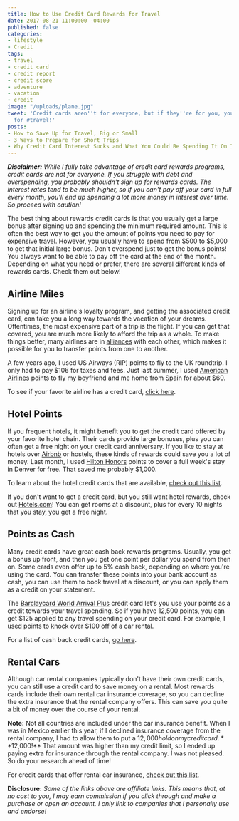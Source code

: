 ```yaml
---
title: How to Use Credit Card Rewards for Travel
date: 2017-08-21 11:00:00 -04:00
published: false
categories:
- lifestyle
- Credit
tags:
- travel
- credit card
- credit report
- credit score
- adventure
- vacation
- credit
image: "/uploads/plane.jpg"
tweet: 'Credit cards aren''t for everyone, but if they''re for you, you can use them
  for #travel!'
posts:
- How to Save Up for Travel, Big or Small
- 3 Ways to Prepare for Short Trips
- Why Credit Card Interest Sucks and What You Could Be Spending It On Instead
---
```


***Disclaimer:** While I fully take advantage of credit card rewards programs, credit cards are not for everyone. If you struggle with debt and overspending, you probably shouldn't sign up for rewards cards. The interest rates tend to be much higher, so if you can't pay off your card in full every month, you'll end up spending a lot more money in interest over time. So proceed with caution!*

The best thing about rewards credit cards is that you usually get a large bonus after signing up and spending the minimum required amount. This is often the best way to get you the amount of points you need to pay for expensive travel. However, you usually have to spend from $500 to $5,000 to get that initial large bonus. Don't overspend just to get the bonus points! You always want to be able to pay off the card at the end of the month. Depending on what you need or prefer, there are several different kinds of rewards cards. Check them out below!

## Airline Miles

Signing up for an airline's loyalty program, and getting the associated credit card, can take you a long way towards the vacation of your dreams. Oftentimes, the most expensive part of a trip is the flight. If you can get that covered, you are much more likely to afford the trip as a whole. To make things better, many airlines are in [alliances](http://www.latimes.com/travel/la-tr-alliances-20160926-snap-story.html) with each other, which makes it possible for you to transfer points from one to another.

A few years ago, I used US Airways (RIP) points to fly to the UK roundtrip. I only had to pay $106 for taxes and fees. Just last summer, I used [American Airlines](https://www.aa.com/i18n/aadvantage-program/aadvantage-program.jsp?anchorLocation=DirectURL&title=AAdvantage) points to fly my boyfriend and me home from Spain for about $60.

To see if your favorite airline has a credit card, [click here](https://www.nerdwallet.com/blog/top-credit-cards/nerdwallets-best-airline-credit-cards/).

## Hotel Points

If you frequent hotels, it might benefit you to get the credit card offered by your favorite hotel chain. Their cards provide large bonuses, plus you can often get a free night on your credit card anniversary. If you like to stay at hotels over [Airbnb](airbnb.com) or hostels, these kinds of rewards could save you a lot of money.  Last month, I used [Hilton Honors](https://track.flexlinkspro.com/a.ashx?foid=1098290.137572993&foc=2&fot=9999&fos=1) points to cover a full week's stay in Denver for free. That saved me probably $1,000.

To learn about the hotel credit cards that are available, [check out this list](https://thepointsguy.com/guide/best-hotel-credit-cards/).

If you don't want to get a credit card, but you still want hotel rewards, check out [Hotels.com](http://www.jdoqocy.com/click-8097813-10433850)! You can get rooms at a discount, plus for every 10 nights that you stay, you get a free night.

## Points as Cash

Many credit cards have great cash back rewards programs. Usually, you get a bonus up front, and then you get one point per dollar you spend from then on. Some cards even offer up to 5% cash back, depending on where you're using the card. You can transfer these points into your bank account as cash, you can use them to book travel at a discount, or you can apply them as a credit on your statement.

The [Barclaycard World Arrival Plus](https://home.barclaycardus.com/cards/barclaycard-arrival-plus-world-elite-mastercard.html) credit card let's you use your points as a credit towards your travel spending. So if you have 12,500 points, you can get $125 applied to any travel spending on your credit card. For example, I used points to knock over $100 off of a car rental.

For a list of cash back credit cards, [go here](https://www.creditkarma.com/credit-cards/cash-back-cards).

## Rental Cars

Although car rental companies typically don't have their own credit cards, you can still use a credit card to save money on a rental. Most rewards cards include their own rental car insurance coverage, so you can decline the extra insurance that the rental company offers. This can save you quite a bit of money over the course of your rental.

**Note:** Not all countries are included under the car insurance benefit. When I was in Mexico earlier this year, if I declined insurance coverage from the rental company, I had to allow them to put a $12,000 hold on my credit card. **$12,000!** That amount was higher than my credit limit, so I ended up paying extra for insurance through the rental company. I was not pleased. So do your research ahead of time!

For credit cards that offer rental car insurance, [check out this list](https://www.nerdwallet.com/blog/credit-card-benefits/rental-car-insurance/).

**Disclosure:** *Some of the links above are affiliate links. This means that, at no cost to you,  I may earn commission if you click through and make a purchase or open an account. I only link to companies that I personally use and endorse!*